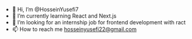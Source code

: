 - 👋 Hi, I’m @HosseinYusefi7
- 🌱 I’m currently learning React and Next.js
- 💞️ I’m looking for an internship job for frontend development with ract
- 📫 How to reach me hosseinyusefi22@gmail.com

<!---
HosseinYusefi7/HosseinYusefi7 is a ✨ special ✨ repository because its `README.md` (this file) appears on your GitHub profile.
You can click the Preview link to take a look at your changes.
--->
